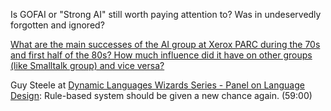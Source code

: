 Is GOFAI or "Strong AI" still worth paying attention to? Was in undeservedly forgotten and ignored?  

[What are the main successes of the AI group at Xerox PARC during the 70s and first half of the 80s? How much influence did it have on other groups (like Smalltalk group) and vice versa?](https://www.quora.com/What-are-the-main-successes-of-the-AI-group-at-Xerox-PARC-during-the-70s-and-first-half-of-the-80s-How-much-influence-did-it-have-on-other-groups-like-Smalltalk-group-and-vice-versa)

Guy Steele at [Dynamic Languages Wizards Series - Panel on Language Design](https://www.youtube.com/watch?v=agw-wlHGi0E): Rule-based system should be given a new chance again. (59:00)
